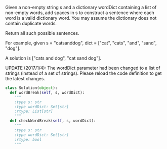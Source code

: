 
Given a non-empty string s and a dictionary wordDict containing a list of non-empty words, add spaces in s to construct a sentence where each word is a valid dictionary word. You may assume the dictionary does not contain duplicate words.



Return all such possible sentences.



For example, given
s = "catsanddog",
dict = ["cat", "cats", "and", "sand", "dog"].



A solution is ["cats and dog", "cat sand dog"].



UPDATE (2017/1/4):
The wordDict parameter had been changed to a list of strings (instead of a set of strings). Please reload the code definition to get the latest changes.



```python
class Solution(object):
  def wordBreak(self, s, wordDict):
    """
    :type s: str
    :type wordDict: Set[str]
    :rtype: List[str]
    """
  def checkWordBreak(self, s, wordDict):
    """
    :type s: str
    :type wordDict: Set[str]
    :rtype: bool
    """
```
